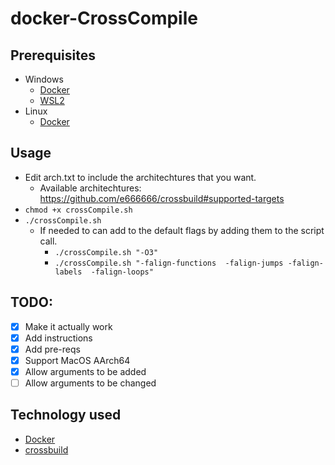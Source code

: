 # docker-CrossCompile

## Prerequisites
- Windows
    - [Docker](https://docs.docker.com/desktop/windows/install/)
    - [WSL2](https://docs.microsoft.com/en-us/windows/wsl/install)
- Linux
    - [Docker](https://docs.docker.com/engine/install/)

## Usage
- Edit arch.txt to include the architechtures that you want.
    - Available architechtures: https://github.com/e666666/crossbuild#supported-targets
- `chmod +x crossCompile.sh`
- `./crossCompile.sh`
    - If needed to can add to the default flags by adding them to the script call.
        - `./crossCompile.sh "-O3"`
        - `./crossCompile.sh "-falign-functions  -falign-jumps -falign-labels  -falign-loops"`

## TODO:
- [x] Make it actually work
- [x] Add instructions
- [x] Add pre-reqs
- [X] Support MacOS AArch64
- [X] Allow arguments to be added
- [ ] Allow arguments to be changed

## Technology used
- [Docker](https://www.docker.com/)
- [crossbuild](https://github.com/e666666/crossbuild)
